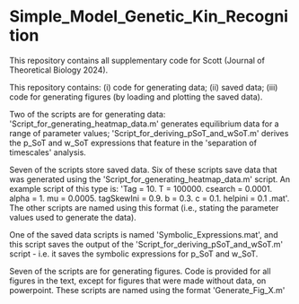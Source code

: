 # Simple_Model_Genetic_Kin_Recognition
This repository contains all supplementary code for Scott (Journal of Theoretical Biology 2024).

This repository contains: (i) code for generating data; (ii) saved data; (iii) code for generating figures (by loading and plotting the saved data).

Two of the scripts are for generating data: 'Script_for_generating_heatmap_data.m' generates equilibrium data for a range of parameter values; 'Script_for_deriving_pSoT_and_wSoT.m' derives the p_SoT and w_SoT expressions that feature in the 'separation of timescales' analysis. 

Seven of the scripts store saved data. Six of these scripts save data that was generated using the 'Script_for_generating_heatmap_data.m' script. An example script of this type is: 'Tag = 10. T = 100000. csearch = 0.0001. alpha = 1. mu = 0.0005. tagSkewIni = 0.9. b = 0.3. c = 0.1. helpini = 0.1 .mat'. The other scripts are named using this format (i.e., stating the parameter values used to generate the data). 

One of the saved data scripts is named 'Symbolic_Expressions.mat', and this script saves the output of the 'Script_for_deriving_pSoT_and_wSoT.m' script - i.e. it saves the symbolic expressions for p_SoT and w_SoT.

Seven of the scripts are for generating figures. Code is provided for all figures in the text, except for figures that were made without data, on powerpoint. These scripts are named using the format 'Generate_Fig_X.m'
